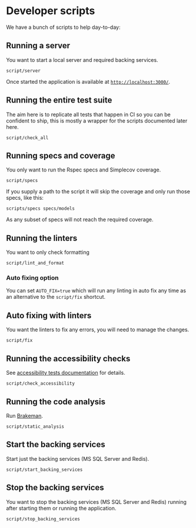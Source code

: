 # Developer scripts

We have a bunch of scripts to help day-to-day:

## Running a server

You want to start a local server and required backing services.

`script/server`

Once started the application is available at
[`http://localhost:3000/`](http://localhost:3000/).

## Running the entire test suite

The aim here is to replicate all tests that happen in CI so you can be confident
to ship, this is mostly a wrapper for the scripts documented later here.

`script/check_all`

## Running specs and coverage

You only want to run the Rspec specs and Simplecov coverage.

`script/specs`

If you supply a path to the script it will skip the coverage and only run those
specs, like this:

`scripts/specs specs/models`

As any subset of specs will not reach the required coverage.

## Running the linters

You want to only check formatting

`script/lint_and_format`

### Auto fixing option

You can set `AUTO_FIX=true` which will run any linting in auto fix any time as
an alternative to the `script/fix` shortcut.

## Auto fixing with linters

You want the linters to fix any errors, you will need to manage the changes.

`script/fix`

## Running the accessibility checks

See [accessibility tests documentation](/doc/accessibility-tests.md) for
details.

`script/check_accessibility`

## Running the code analysis

Run [Brakeman](https://brakemanscanner.org/).

`script/static_analysis`

## Start the backing services

Start just the backing services (MS SQL Server and Redis).

`script/start_backing_services`

## Stop the backing services

You want to stop the backing services (MS SQL Server and Redis) running after
starting them or running the application.

`script/stop_backing_services`

